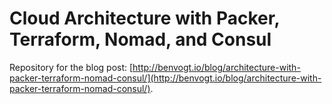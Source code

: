 # Cloud Architecture with Packer, Terraform, Nomad, and Consul

Repository for the blog post: [http://benvogt.io/blog/architecture-with-packer-terraform-nomad-consul/](http://benvogt.io/blog/architecture-with-packer-terraform-nomad-consul/).
